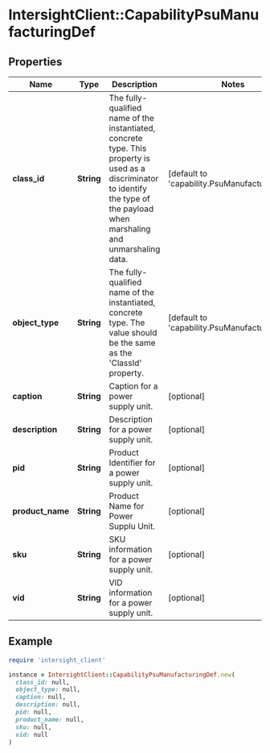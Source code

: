 # IntersightClient::CapabilityPsuManufacturingDef

## Properties

| Name | Type | Description | Notes |
| ---- | ---- | ----------- | ----- |
| **class_id** | **String** | The fully-qualified name of the instantiated, concrete type. This property is used as a discriminator to identify the type of the payload when marshaling and unmarshaling data. | [default to &#39;capability.PsuManufacturingDef&#39;] |
| **object_type** | **String** | The fully-qualified name of the instantiated, concrete type. The value should be the same as the &#39;ClassId&#39; property. | [default to &#39;capability.PsuManufacturingDef&#39;] |
| **caption** | **String** | Caption for a power supply unit. | [optional] |
| **description** | **String** | Description for a power supply unit. | [optional] |
| **pid** | **String** | Product Identifier for a power supply unit. | [optional] |
| **product_name** | **String** | Product Name for Power Supplu Unit. | [optional] |
| **sku** | **String** | SKU information for a power supply unit. | [optional] |
| **vid** | **String** | VID information for a power supply unit. | [optional] |

## Example

```ruby
require 'intersight_client'

instance = IntersightClient::CapabilityPsuManufacturingDef.new(
  class_id: null,
  object_type: null,
  caption: null,
  description: null,
  pid: null,
  product_name: null,
  sku: null,
  vid: null
)
```

